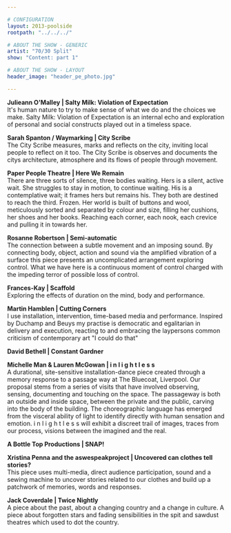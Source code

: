 ```yaml
---

# CONFIGURATION
layout: 2013-poolside
rootpath: "../../../"

# ABOUT THE SHOW - GENERIC
artist: "70/30 Split"
show: "Content: part 1"

# ABOUT THE SHOW - LAYOUT
header_image: "header_pe_photo.jpg"

---
```


**Julieann O'Malley | Salty Milk: Violation of Expectation**   
It's human nature to try to make sense of what we do and the choices we make. Salty Milk: Violation of Expectation is an internal echo and exploration of personal and social constructs played out in a timeless space.    
**Sarah Spanton / Waymarking | City Scribe**   
The City Scribe measures, marks and reflects on the city, inviting local people to reflect on it too.  The City Scribe is observes and documents the citys architecture, atmosphere and its flows of people through movement.    
 **Paper People Theatre | Here We Remain**    
There are three sorts of silence, three bodies waiting. Hers is a silent, active wait. She struggles to stay in motion, to continue waiting. His is a contemplative wait; it frames hers but remains his.  They both are destined to reach the third. Frozen. Her world is built of buttons and wool, meticulously sorted and separated by colour and size, filling her cushions, her shoes and her books. Reaching each corner, each nook, each crevice and pulling it in towards her.    
   **Rosanne Robertson | Semi-automatic**     	
The connection between a subtle movement and an imposing sound.    By connecting body, object, action and sound via the amplified vibration of a surface this piece presents an uncomplicated arrangement exploring control. What we have here is a continuous moment of control charged with the impeding terror of possible loss of control.    

**Frances-Kay | Scaffold**   
Exploring the effects of duration on the mind, body and performance.    
	
**Martin Hamblen | Cutting Corners**    
I use installation, intervention, time-based media and performance. Inspired by Duchamp and Beuys my practise is democratic and egalitarian in delivery and execution, reacting to and embracing the laypersons common criticism of contemporary art "I could do that"    

**David Bethell | Constant Gardner**   
	
**Michelle Man & Lauren McGowan | i n l i g h t  l e  s  s**   
A durational, site-sensitive installation-dance piece created through a memory response to a passage way at The Bluecoat, Liverpool. Our proposal stems from a series of visits that have involved observing, sensing, documenting and touching on the space. The passageway is both an outside and inside space, between the private and the public, carving into the body of the building. The choreographic language has emerged from the visceral ability of light to identify directly with human sensation and emotion. 
i n l i g h t l e s s will exhibit a discreet trail of images, traces from our process, visions between the imagined and the real.     
**A Bottle Top Productions | SNAP!**    

**Xristina Penna and the aswespeakproject | Uncovered	can clothes tell stories?**  
This piece uses multi-media, direct audience participation, sound and a sewing machine to uncover stories related to our clothes and build up a patchwork of memories, words and responses.     

**Jack Coverdale | Twice Nightly**     
A piece about the past, about a changing country and a change in culture. A piece about forgotten stars and fading sensibilities in the spit and sawdust theatres which used to dot the country.    
